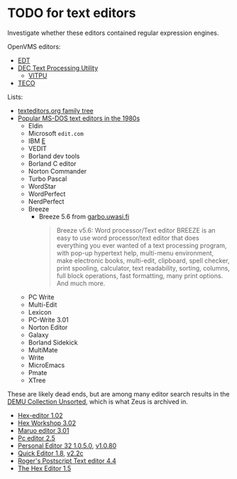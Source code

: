 # TODO for text editors

Investigate whether these editors contained regular expression engines.

OpenVMS editors:

- [EDT](https://en.wikipedia.org/wiki/EDT_(Digital))
- [DEC Text Processing Utility](https://en.wikipedia.org/wiki/DEC_Text_Processing_Utility)
  - [VITPU](https://en.wikipedia.org/wiki/DEC_Text_Processing_Utility#Implementations)
- [TECO](https://en.wikipedia.org/wiki/TECO_(text_editor))

Lists:

- [texteditors.org family tree](https://texteditors.org/cgi-bin/wiki.pl?FamilyTree)
- [Popular MS-DOS text editors in the 1980s](https://retrocomputing.stackexchange.com/questions/26873/what-were-the-most-popular-text-editors-for-ms-dos-in-the-1980s)
  - Eldin
  - Microsoft `edit.com`
  - IBM [E](https://en.wikipedia.org/wiki/E_(PC_DOS))
  - VEDIT
  - Borland dev tools
  - Borland C editor
  - Norton Commander
  - Turbo Pascal
  - WordStar
  - WordPerfect
  - NerdPerfect
  - Breeze
    - Breeze 5.6 from [garbo.uwasi.fi](http://www.retroarchive.org/cdrom/garbo_dos/editor/breeze56.zip)
      > Breeze v5.6: Word processor/Text editor
      > BREEZE is an easy to use word processor/text
      > editor that does everything you ever wanted
      > of a text processing program, with pop-up
      > hypertext help, multi-menu environment, make
      > electronic books, multi-edit, clipboard,
      > spell checker, print spooling, calculator,
      > text readability, sorting, columns, full
      > block operations, fast formatting, many
      > print options. And much more.
  - PC Write
  - Multi-Edit
  - Lexicon
  - PC-Write 3.01
  - Norton Editor
  - Galaxy
  - Borland Sidekick
  - MultiMate
  - Write
  - MicroEmacs
  - Pmate
  - XTree

These are likely dead ends, but are among many editor search results in the
[DEMU Collection Unsorted](https://archive.org/search?query=subject%3A%22DEMU+Collection+Unsorted%22+editor),
which is what Zeus is archived in.

- [Hex-editor 1.02](https://archive.org/details/hdced102_zip)
- [Hex Workshop 3.02](https://archive.org/details/hw32v302_zip)
- [Maruo editor 3.01](https://archive.org/details/maruo301_zip)
- [Pc editor 2.5](https://archive.org/details/pcedi250_zip)
- [Personal Editor 32 1.0.5.0](https://archive.org/details/pe321050_zip),
  [v1.0.80](https://archive.org/details/pe321080_zip)
- [Quick Editor 1.8](https://archive.org/details/qiked18_zip),
  [v2.2c](https://archive.org/details/qiked22c_zip)
- [Roger's Postscript Text editor 4.4](https://archive.org/details/ROPS3244_ZIP)
- [The Hex Editor 1.5](https://archive.org/details/hexun15_zip)
